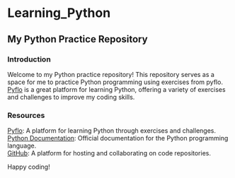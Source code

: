 # Learning_Python

## My Python Practice Repository
### Introduction
Welcome to my Python practice repository! This repository serves as a space for me to practice Python programming using exercises from pyflo. [Pyflo](pyflo.com) is a great platform for learning Python, offering a variety of exercises and challenges to improve my coding skills.

### Resources<br>
[Pyflo](pyflo.com): A platform for learning Python through exercises and challenges.<br>
[Python Documentation](https://docs.python.org/3/): Official documentation for the Python programming language.<br>
[GitHub](https://github.com/): A platform for hosting and collaborating on code repositories.<br>

Happy coding!